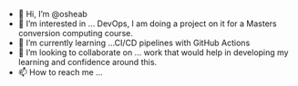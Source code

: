 - 👋 Hi, I’m @osheab
- 👀 I’m interested in ... DevOps, I am doing a project on it for a Masters conversion computing course.
- 🌱 I’m currently learning ...CI/CD pipelines with GitHub Actions
- 💞️ I’m looking to collaborate on ... work that would help in developing my learning and confidence around this.
- 📫 How to reach me ... 

<!---
osheab/osheab is a ✨ special ✨ repository because its `README.md` (this file) appears on your GitHub profile.
You can click the Preview link to take a look at your changes.
--->
